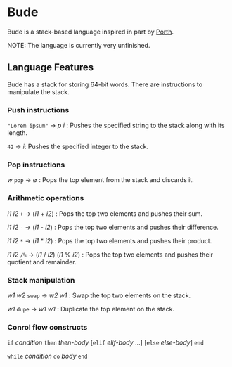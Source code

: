 # Bude
Bude is a stack-based language inspired in part by [Porth](https://gitlab.com/tsoding/porth).

NOTE: The language is currently very unfinished.

## Language Features

Bude has a stack for storing 64-bit words. There are instructions to manipulate the stack.

### Push instructions

`"Lorem ipsum"` &rarr; _p_ _i_ : Pushes the specified string to the stack
along with its length.

`42` &rarr; _i_: Pushes the specified integer to the stack.

### Pop instructions

_w_ `pop` &rarr; &varnothing; : Pops the top element from the stack and discards it.

### Arithmetic operations

_i1_ _i2_ `+` &rarr; (_i1_ + _i2_) : Pops the top two elements and pushes their sum.

_i1_ _i2_ `-` &rarr; (_i1_ - _i2_) : Pops the top two elements and pushes their difference.

_i1_ _i2_ `*` &rarr; (_i1_ \* _i2_) : Pops the top two elements and pushes their product.

_i1_ _i2_ `/%` &rarr; (_i1_ / _i2_) (_i1_ \% _i2_) : Pops the top two elements and pushes their
quotient and remainder.

### Stack manipulation

_w1_ _w2_ `swap` &rarr; _w2_ _w1_ : Swap the top two elements on the stack.

_w1_ `dupe` &rarr; _w1_ _w1_ : Duplicate the top element on the stack.

### Conrol flow constructs

`if` _condition_ `then` _then-body_ [`elif` _elif-body_ &hellip;] [`else` _else-body_] `end`

`while` _condition_ `do` _body_ `end`

